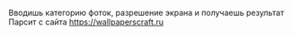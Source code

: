 Вводишь категорию фоток, разрешение экрана и получаешь результат 
Парсит с сайта https://wallpaperscraft.ru
